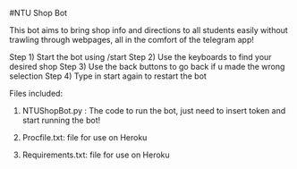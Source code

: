 #NTU Shop Bot

This bot aims to bring shop info and directions to all students easily without trawling through webpages,
all in the comfort of the telegram app! 

Step 1) Start the bot using /start
Step 2) Use the keyboards to find your desired shop
Step 3) Use the back buttons to go back if u made the wrong selection
Step 4) Type in start again to restart the bot


Files included: 

1) NTUShopBot.py : The code to run the bot, just need to insert token 
and start running the bot! 

2) Procfile.txt: file for use on Heroku 

3) Requirements.txt: file for use on Heroku 